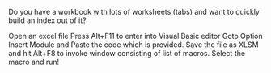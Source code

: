 Do you have a workbook with lots of worksheets (tabs) and want to quickly build an index out of it?

Open an excel file
Press Alt+F11 to enter into Visual Basic editor
Goto Option Insert Module and Paste the code which is provided.
Save the file as XLSM and hit Alt+F8 to invoke window consisting of list of macros.
Select the macro and run!
